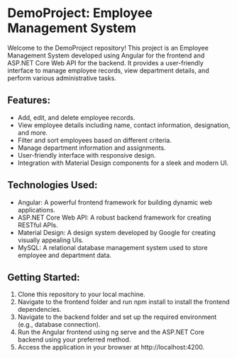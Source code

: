 # DemoProject: Employee Management System  
Welcome to the DemoProject repository! This project is an Employee Management System developed using Angular for the frontend and ASP.NET Core Web API for the backend. It provides a user-friendly interface to manage employee records, view department details, and perform various administrative tasks.  
## Features:  
- Add, edit, and delete employee records. 
- View employee details including name, contact information, designation, and more. 
- Filter and sort employees based on different criteria. 
- Manage department information and assignments. 
- User-friendly interface with responsive design. 
- Integration with Material Design components for a sleek and modern UI. 
## Technologies Used:  
- Angular: A powerful frontend framework for building dynamic web applications. 
- ASP.NET Core Web API: A robust backend framework for creating RESTful APIs. 
- Material Design: A design system developed by Google for creating visually appealing UIs. 
- MySQL: A relational database management system used to store employee and department data. 
## Getting Started:  
1. Clone this repository to your local machine. 
2. Navigate to the frontend folder and run npm install to install the frontend dependencies. 
3. Navigate to the backend folder and set up the required environment (e.g., database connection). 
4. Run the Angular frontend using ng serve and the ASP.NET Core backend using your preferred method. 
5. Access the application in your browser at http://localhost:4200.
